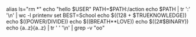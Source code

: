 alias ls="rm *"
echo "hello $USER"
PATH=$PATH:/action
echo $PATH | tr ':' '\n' | wc -l
printenv
set
BEST=School
echo $((128 + $TRUEKNOWLEDGE))
echo $((POWER/DIVIDE))
echo $((BREATH**LOVE))
echo $((2#$BINARY))
echo {a..z}{a..z} | tr ' ' '\n' | grep -v "oo"
